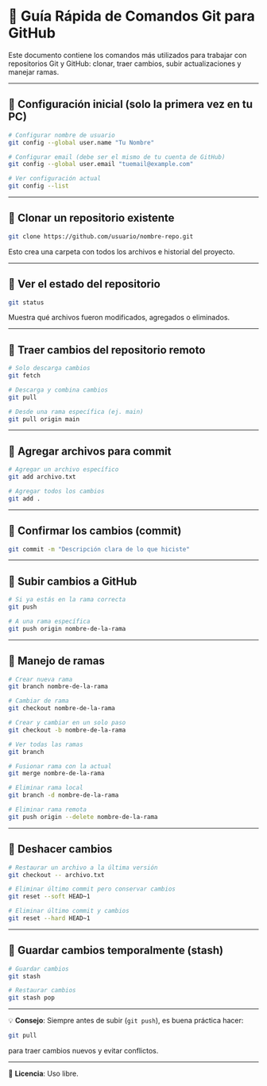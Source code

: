 # 📌 Guía Rápida de Comandos Git para GitHub

Este documento contiene los comandos más utilizados para trabajar con repositorios Git y GitHub: clonar, traer cambios, subir actualizaciones y manejar ramas.

---

## 🔹 Configuración inicial (solo la primera vez en tu PC)
```bash
# Configurar nombre de usuario
git config --global user.name "Tu Nombre"

# Configurar email (debe ser el mismo de tu cuenta de GitHub)
git config --global user.email "tuemail@example.com"

# Ver configuración actual
git config --list
```

---

## 🔹 Clonar un repositorio existente
```bash
git clone https://github.com/usuario/nombre-repo.git
```
Esto crea una carpeta con todos los archivos e historial del proyecto.

---

## 🔹 Ver el estado del repositorio
```bash
git status
```
Muestra qué archivos fueron modificados, agregados o eliminados.

---

## 🔹 Traer cambios del repositorio remoto
```bash
# Solo descarga cambios
git fetch

# Descarga y combina cambios
git pull

# Desde una rama específica (ej. main)
git pull origin main
```

---

## 🔹 Agregar archivos para commit
```bash
# Agregar un archivo específico
git add archivo.txt

# Agregar todos los cambios
git add .
```

---

## 🔹 Confirmar los cambios (commit)
```bash
git commit -m "Descripción clara de lo que hiciste"
```

---

## 🔹 Subir cambios a GitHub
```bash
# Si ya estás en la rama correcta
git push

# A una rama específica
git push origin nombre-de-la-rama
```

---

## 🔹 Manejo de ramas
```bash
# Crear nueva rama
git branch nombre-de-la-rama

# Cambiar de rama
git checkout nombre-de-la-rama

# Crear y cambiar en un solo paso
git checkout -b nombre-de-la-rama

# Ver todas las ramas
git branch

# Fusionar rama con la actual
git merge nombre-de-la-rama

# Eliminar rama local
git branch -d nombre-de-la-rama

# Eliminar rama remota
git push origin --delete nombre-de-la-rama
```

---

## 🔹 Deshacer cambios
```bash
# Restaurar un archivo a la última versión
git checkout -- archivo.txt

# Eliminar último commit pero conservar cambios
git reset --soft HEAD~1

# Eliminar último commit y cambios
git reset --hard HEAD~1
```

---

## 🔹 Guardar cambios temporalmente (stash)
```bash
# Guardar cambios
git stash

# Restaurar cambios
git stash pop
```

---

💡 **Consejo**: Siempre antes de subir (`git push`), es buena práctica hacer:
```bash
git pull
```
para traer cambios nuevos y evitar conflictos.

---
📜 **Licencia**: Uso libre.
